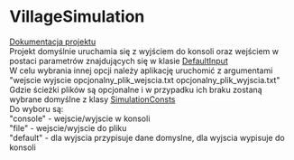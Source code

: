 # VillageSimulation
[Dokumentacja projektu](VillageSimulationDocs.pdf)
<br>
Projekt domyślnie uruchamia się z wyjściem do konsoli oraz wejściem w postaci parametrów znajdujących się w klasie [DefaultInput](src/main/java/Simulation/Input/DefaultInput.java)  <br>
W celu wybrania innej opcji należy aplikację uruchomić z argumentami<br> "wejscie wyjscie opcjonalny_plik_wejscia.txt opcjonalny_plik_wyjscia.txt"
Gdzie ścieżki plików są opcjonalne i w przypadku ich braku zostaną wybrane domyślne z klasy [SimulationConsts](src/main/java/Simulation/App/SimulationConsts.java)
<br>
Do wyboru są:<br>
"console" - wejscie/wyjscie w konsoli <br>
"file" - wejscie/wyjscie do pliku <br>
"default" - dla wyjscia przypisuje dane domyslne, dla wyjscia wypisuje do konsoli